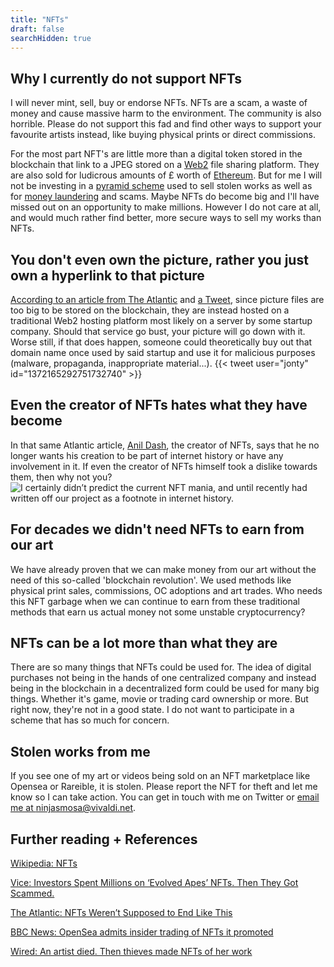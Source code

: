 ```yaml
---
title: "NFTs"
draft: false
searchHidden: true
---
```


## Why I currently do not support NFTs
I will never mint, sell, buy or endorse NFTs. NFTs are a scam, a waste of money and cause massive harm to the environment. The community is also horrible. Please do not support this fad and find other ways to support your favourite artists instead, like buying physical prints or direct commissions.

For the most part NFT's are little more than a digital token stored in the blockchain that link to a JPEG stored on a [Web2](https://en.wikipedia.org/wiki/Web_2.0) file sharing platform. They are also sold for ludicrous amounts of £ worth of [Ethereum](https://en.wikipedia.org/wiki/Ethereum). But for me I will not be investing in a [pyramid scheme](https://en.wikipedia.org/wiki/Pyramid_scheme) used to sell stolen works as well as for [money laundering](https://en.wikipedia.org/wiki/Money_laundering) and scams. Maybe NFTs do become big and I'll have missed out on an opportunity to make millions. However I do not care at all, and would much rather find better, more secure ways to sell my works than NFTs.

## You don't even own the picture, rather you just own a hyperlink to that picture
[According to an article from The Atlantic](https://www.theatlantic.com/ideas/archive/2021/04/nfts-werent-supposed-end-like/618488/) and [a Tweet](https://twitter.com/jonty/status/1372165292751732740), since picture files are too big to be stored on the blockchain, they are instead hosted on a traditional Web2 hosting platform most likely on a server by some startup company. Should that service go bust, your picture will go down with it. Worse still, if that does happen, someone could theoretically buy out that domain name once used by said startup and use it for malicious purposes (malware, propaganda, inappropriate material...).
{{< tweet user="jonty" id="1372165292751732740" >}}

## Even the creator of NFTs hates what they have become
In that same Atlantic article, [Anil Dash](https://en.wikipedia.org/wiki/Anil_Dash), the creator of NFTs, says that he no longer wants his creation to be part of internet history or have any involvement in it. If even the creator of NFTs himself took a dislike towards them, then why not you?
![I certainly didn’t predict the current NFT mania, and until recently had written off our project as a footnote in internet history.](https://i.imgur.com/kgUgQW4.png)

## For decades we didn't need NFTs to earn from our art
We have already proven that we can make money from our art without the need of this so-called 'blockchain revolution'. We used methods like physical print sales, commissions, OC adoptions and art trades. Who needs this NFT garbage when we can continue to earn from these traditional methods that earn us actual money not some unstable cryptocurrency?

## NFTs can be a lot more than what they are
There are so many things that NFTs could be used for. The idea of digital purchases not being in the hands of one centralized company and instead being in the blockchain in a decentralized form could be used for many big things. Whether it's game, movie or trading card ownership or more. But right now, they're not in a good state. I do not want to participate in a scheme that has so much for concern.

## Stolen works from me
If you see one of my art or videos being sold on an NFT marketplace like Opensea or Rareible, it is stolen. Please report the NFT for theft and let me know so I can take action. You can get in touch with me on Twitter or [email me at ninjasmosa@vivaldi.net](mailto:ninjasmosa@vivaldi.net?subject=Your%20work%20was%20stolen%20for%20an%20NFT%20sale). 

## Further reading + References
[Wikipedia: NFTs](https://en.wikipedia.org/wiki/Non-fungible_token)

[Vice: Investors Spent Millions on ‘Evolved Apes’ NFTs. Then They Got Scammed.](https://www.vice.com/en/article/y3dyem/investors-spent-millions-on-evolved-apes-nfts-then-they-got-scammed)

[The Atlantic: NFTs Weren’t Supposed to End Like This](https://www.theatlantic.com/ideas/archive/2021/04/nfts-werent-supposed-end-like/618488/)

[BBC News: OpenSea admits insider trading of NFTs it promoted](https://www.bbc.co.uk/news/technology-58585342)

[Wired: An artist died. Then thieves made NFTs of her work](https://www.wired.co.uk/article/nft-fraud-qinni-art)

